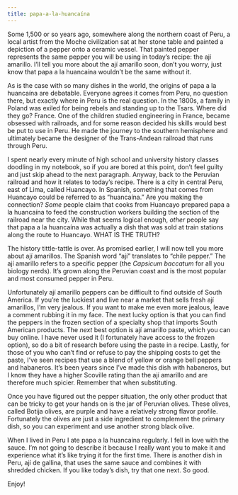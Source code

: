 ```yaml
---
title: papa-a-la-huancaína
---
```

Some 1,500 or so years ago, somewhere along the northern coast of Peru, a local artist from the Moche civilization sat at her stone table and painted a depiction of a pepper onto a ceramic vessel. That painted pepper represents the same pepper you will be using in today’s recipe: the ají amarillo. I’ll tell you more about the ají amarillo soon, don’t you worry, just know that papa a la huancaína wouldn’t be the same without it.

As is the case with so many dishes in the world, the origins of papa a la huancaína are debatable. Everyone agrees it comes from Peru, no question there, but exactly where in Peru is the real question. In the 1800s, a family in Poland was exiled for being rebels and standing up to the Tsars. Where did they go? France. One of the children studied engineering in France, became obsessed with railroads, and for some reason decided his skills would best be put to use in Peru. He made the journey to the southern hemisphere and ultimately became the designer of the Trans-Andean railroad that runs through Peru.

I spent nearly every minute of high school and university history classes doodling in my notebook, so if you are bored at this point, don’t feel guilty and just skip ahead to the next paragraph. Anyway, back to the Peruvian railroad and how it relates to today’s recipe. There is a city in central Peru, east of Lima, called Huancayo. In Spanish, something that comes from Huancayo could be referred to as “huancaína.” Are you making the connection? <em>Some</em> people claim that cooks from Huancayo prepared papa a la huancaína to feed the construction workers building the section of the railroad near the city. While that seems logical enough, <em>other</em> people say that papa a la huancaína was actually a dish that was sold at train stations along the route to Huancayo. WHAT IS THE TRUTH?

The history tittle-tattle is over. As promised earlier, I will now tell you more about ají amarillos. The Spanish word “ají” translates to “chile pepper.” The ají amarillo refers to a specific pepper (the <em>Capsicum baccatum</em> for all you biology nerds). It’s grown along the Peruvian coast and is the most popular and most consumed pepper in Peru. 

Unfortunately ají amarillo peppers can be difficult to find outside of South America. If you’re the luckiest and live near a market that sells fresh ají amarillos, I’m very jealous. If you want to make me even more jealous, leave a comment rubbing it in my face. The next lucky option is that you can find the peppers in the frozen section of a specialty shop that imports South American products. The <em>next</em> best option is ají amarillo paste, which you can buy online. I have never used it (I fortunately have access to the frozen option), so do a bit of research before using the paste in a recipe. Lastly, for those of you who can’t find or refuse to pay the shipping costs to get the paste, I’ve seen recipes that use a blend of yellow or orange bell peppers and habaneros. It’s been years since I’ve made this dish with habaneros, but I know they have a higher Scoville rating than the ají amarillo and are therefore much spicier. Remember that when substituting.

Once you have figured out the pepper situation, the only other product that can be tricky to get your hands on is the jar of Peruvian olives. These olives, called Botija olives, are purple and have a relatively strong flavor profile. Fortunately the olives are just a side ingredient to complement the primary dish, so you can experiment and use another strong black olive.

When I lived in Peru I ate papa a la huancaína regularly. I fell in love with the sauce. I’m not going to describe it because I really want you to make it and experience what it’s like trying it for the first time. There is another dish in Peru, ají de gallina, that uses the same sauce and combines it with shredded chicken. If you like today’s dish, try that one next. So good.

Enjoy!